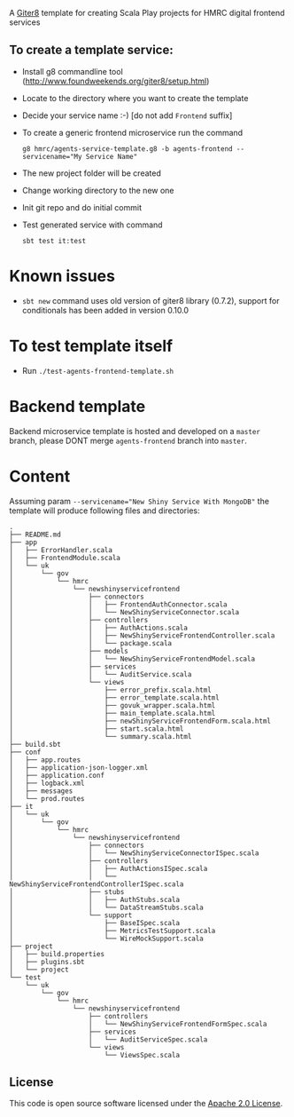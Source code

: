 A [Giter8](http://www.foundweekends.org/giter8/) template for creating Scala Play projects for HMRC digital frontend services

## To create a template service:

* Install g8 commandline tool (http://www.foundweekends.org/giter8/setup.html)
* Locate to the directory where you want to create the template
* Decide your service name :-) [do not add `Frontend` suffix]
* To create a generic frontend microservice run the command

  `g8 hmrc/agents-service-template.g8 -b agents-frontend --servicename="My Service Name"`
  
* The new project folder will be created
* Change working directory to the new one
* Init git repo and do initial commit
* Test generated service with command 

    `sbt test it:test`
    
Known issues
==

* `sbt new` command uses old version of giter8 library (0.7.2), support for conditionals has been added in version 0.10.0
  
To test template itself  
==

* Run `./test-agents-frontend-template.sh` 

Backend template
==

Backend microservice template is hosted and developed on a `master` branch, please DONT merge `agents-frontend` branch into `master`.

Content
==

Assuming param `--servicename="New Shiny Service With MongoDB"` the template will produce following files and directories:

```
.
├── README.md
├── app
│   ├── ErrorHandler.scala
│   ├── FrontendModule.scala
│   └── uk
│       └── gov
│           └── hmrc
│               └── newshinyservicefrontend
│                   ├── connectors
│                   │   ├── FrontendAuthConnector.scala
│                   │   └── NewShinyServiceConnector.scala
│                   ├── controllers
│                   │   ├── AuthActions.scala
│                   │   ├── NewShinyServiceFrontendController.scala
│                   │   └── package.scala
│                   ├── models
│                   │   └── NewShinyServiceFrontendModel.scala
│                   ├── services
│                   │   └── AuditService.scala
│                   └── views
│                       ├── error_prefix.scala.html
│                       ├── error_template.scala.html
│                       ├── govuk_wrapper.scala.html
│                       ├── main_template.scala.html
│                       ├── newShinyServiceFrontendForm.scala.html
│                       ├── start.scala.html
│                       └── summary.scala.html
├── build.sbt
├── conf
│   ├── app.routes
│   ├── application-json-logger.xml
│   ├── application.conf
│   ├── logback.xml
│   ├── messages
│   └── prod.routes
├── it
│   └── uk
│       └── gov
│           └── hmrc
│               └── newshinyservicefrontend
│                   ├── connectors
│                   │   └── NewShinyServiceConnectorISpec.scala
│                   ├── controllers
│                   │   ├── AuthActionsISpec.scala
│                   │   └── NewShinyServiceFrontendControllerISpec.scala
│                   ├── stubs
│                   │   ├── AuthStubs.scala
│                   │   └── DataStreamStubs.scala
│                   └── support
│                       ├── BaseISpec.scala
│                       ├── MetricsTestSupport.scala
│                       └── WireMockSupport.scala
├── project
│   ├── build.properties
│   ├── plugins.sbt
│   └── project
└── test
    └── uk
        └── gov
            └── hmrc
                └── newshinyservicefrontend
                    ├── controllers
                    │   └── NewShinyServiceFrontendFormSpec.scala
                    ├── services
                    │   └── AuditServiceSpec.scala
                    └── views
                        └── ViewsSpec.scala
```

## License

This code is open source software licensed under the [Apache 2.0 License]("http://www.apache.org/licenses/LICENSE-2.0.html").
